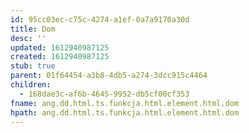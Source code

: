 ```yaml
---
id: 95cc03ec-c75c-4274-a1ef-0a7a9170a30d
title: Dom
desc: ''
updated: 1612940987125
created: 1612940987125
stub: true
parent: 01f64454-a3b8-4db5-a274-3dcc915c4464
children:
  - 168dae3c-af6b-4645-9952-db5cf00cf353
fname: ang.dd.html.ts.funkcja.html.element.html.dom
hpath: ang.dd.html.ts.funkcja.html.element.html.dom
---
```



